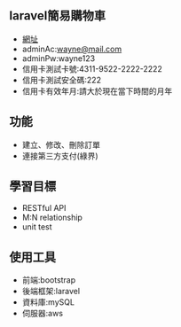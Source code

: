 ## laravel簡易購物車
- [網址](http://ec2-13-231-241-53.ap-northeast-1.compute.amazonaws.com/)
- adminAc:wayne@mail.com
- adminPw:wayne123
- 信用卡測試卡號:4311-9522-2222-2222
- 信用卡測試安全碼:222
- 信用卡有效年月:請大於現在當下時間的月年

## 功能
- 建立、修改、刪除訂單
- 連接第三方支付(綠界)

## 學習目標
- RESTful API
- M:N relationship
- unit test

## 使用工具
- 前端:bootstrap
- 後端框架:laravel
- 資料庫:mySQL
- 伺服器:aws
